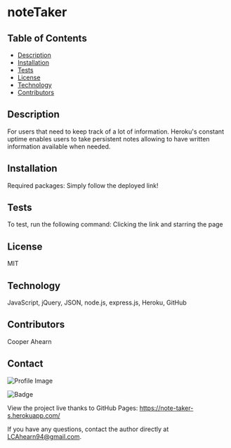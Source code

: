 
# noteTaker

## Table of Contents
- [Description](#description)
- [Installation](#installation)
- [Tests](#tests)
- [License](#license)
- [Technology](#technology)
- [Contributors](#contributors)

## Description
  For users that need to keep track of a lot of information. Heroku's constant uptime enables users to take persistent notes allowing to have written information available when needed.

## Installation
Required packages: Simply follow the deployed link!
  
## Tests
To test, run the following command: Clicking the link and starring the page

## License
MIT

## Technology
JavaScript, jQuery, JSON, node.js, express.js, Heroku, GitHub

## Contributors
Cooper Ahearn

## Contact

![Profile Image](https://github.com/94Cooper94.png?size=50)

![Badge](https://img.shields.io/badge/Github-94Cooper94-4cbbb9)

View the project live thanks to GitHub Pages: https://note-taker-s.herokuapp.com/

If you have any questions, contact the author directly at LCAhearn94@gmail.com.